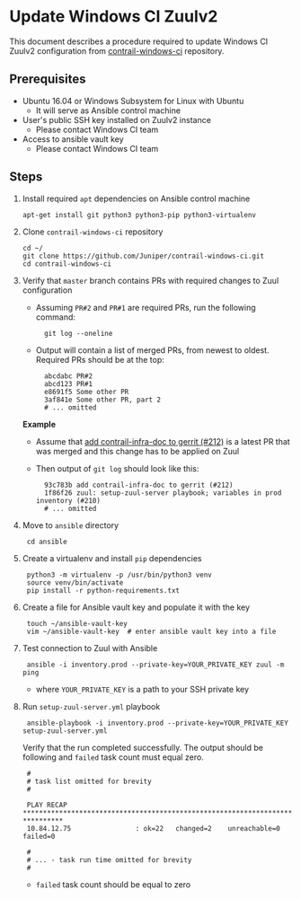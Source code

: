 # Update Windows CI Zuulv2

This document describes a procedure required to update Windows CI Zuulv2 configuration from [contrail-windows-ci][c-w-ci] repository.

## Prerequisites

- Ubuntu 16.04 or Windows Subsystem for Linux with Ubuntu
    - It will serve as Ansible control machine
- User's public SSH key installed on Zuulv2 instance
    - Please contact Windows CI team
- Access to ansible vault key
    - Please contact Windows CI team

## Steps

1.  Install required `apt` dependencies on Ansible control machine

        apt-get install git python3 python3-pip python3-virtualenv

1.  Clone `contrail-windows-ci` repository

        cd ~/
        git clone https://github.com/Juniper/contrail-windows-ci.git
        cd contrail-windows-ci

1. Verify that `master` branch contains PRs with required changes to Zuul configuration

    - Assuming `PR#2` and `PR#1` are required PRs, run the following command:

            git log --oneline

    - Output will contain a list of merged PRs, from newest to oldest. Required PRs should be at the top:

            abcdabc PR#2
            abcd123 PR#1
            e8691f5 Some other PR
            3af841e Some other PR, part 2
            # ... omitted

    **Example**

    - Assume that [add contrail-infra-doc to gerrit (#212)](https://github.com/Juniper/contrail-windows-ci/pull/212) is a latest PR that was merged and this change has to be applied on Zuul
    - Then output of `git log` should look like this:

            93c783b add contrail-infra-doc to gerrit (#212)
            1f86f26 zuul: setup-zuul-server playbook; variables in prod inventory (#210)
            # ... omitted

1. Move to `ansible` directory

        cd ansible

1. Create a virtualenv and install `pip` dependencies

        python3 -m virtualenv -p /usr/bin/python3 venv
        source venv/bin/activate
        pip install -r python-requirements.txt

1. Create a file for Ansible vault key and populate it with the key

        touch ~/ansible-vault-key
        vim ~/ansible-vault-key  # enter ansible vault key into a file

1. Test connection to Zuul with Ansible

        ansible -i inventory.prod --private-key=YOUR_PRIVATE_KEY zuul -m ping

    - where `YOUR_PRIVATE_KEY` is a path to your SSH private key

1. Run `setup-zuul-server.yml` playbook

        ansible-playbook -i inventory.prod --private-key=YOUR_PRIVATE_KEY setup-zuul-server.yml

    Verify that the run completed successfully.
    The output should be following and `failed` task count must equal zero.

        #
        # task list omitted for brevity
        #
        
        PLAY RECAP    ********************************************************************************   **********
        10.84.12.75                : ok=22   changed=2    unreachable=0    failed=0
        
        #
        # ... - task run time omitted for brevity
        #

    - `failed` task count should be equal to zero

[c-w-ci]: https://github.com/Juniper/contrail-windows-ci
